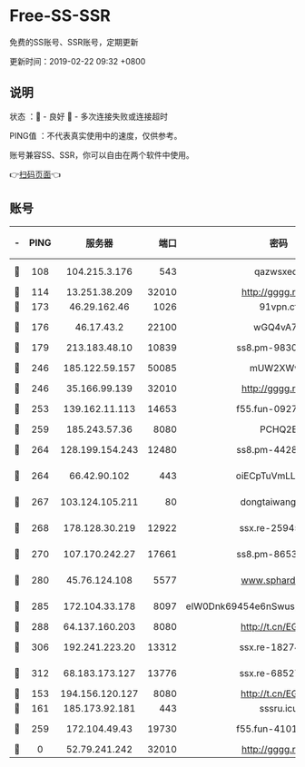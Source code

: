 # Free-SS-SSR

免费的SS账号、SSR账号，定期更新

更新时间：2019-02-22 09:32 +0800

## 说明

状态     ：🙂 - 良好 🙁 - 多次连接失败或连接超时

PING值   ：不代表真实使用中的速度，仅供参考。

账号兼容SS、SSR，你可以自由在两个软件中使用。

👉[扫码页面](https://liesauer.github.io/free-ss-ssr.github.io/)👈

## 账号

|-|PING|服务器|端口|密码|加密方式|区域|
|:----:|:----:|:-----:|-----:|:----:|:----:|:----:|
|🙂|108|104.215.3.176|543|qazwsxedc|aes-256-gcm|JP|
|🙂|114|13.251.38.209|32010|http://gggg.rocks|chacha20|SG|
|🙂|173|46.29.162.46|1026|91vpn.cf|rc4-md5|RU|
|🙂|176|46.17.43.2|22100|wGQ4vA7D|aes-256-gcm|RU|
|🙂|179|213.183.48.10|10839|ss8.pm-98303059|rc4-md5|RU|
|🙂|246|185.122.59.157|50085|mUW2XWw8|aes-256-cfb|GB|
|🙂|246|35.166.99.139|32010|http://gggg.rocks|chacha20|US|
|🙂|253|139.162.11.113|14653|f55.fun-09274804|aes-256-cfb|SG|
|🙂|259|185.243.57.36|8080|PCHQ2E|rc4-md5|US|
|🙂|264|128.199.154.243|12480|ss8.pm-44282057|aes-256-cfb|SG|
|🙂|264|66.42.90.102|443|oiECpTuVmLLxk4Ts|aes-256-cfb|US|
|🙂|267|103.124.105.211|80|dongtaiwang.com|aes-256-cfb|US|
|🙂|268|178.128.30.219|12922|ssx.re-25945990|aes-256-cfb|SG|
|🙂|270|107.170.242.27|17661|ss8.pm-86538051|aes-256-cfb|US|
|🙂|280|45.76.124.108|5577|www.sphard.com|aes-256-cfb|AU|
|🙂|285|172.104.33.178|8097|eIW0Dnk69454e6nSwuspv9DmS201tQ0D|aes-256-cfb|SG|
|🙂|288|64.137.160.203|8080|http://t.cn/EGJIyrl|rc4-md5|CA|
|🙂|306|192.241.223.20|13312|ssx.re-18274414|aes-256-cfb|US|
|🙂|312|68.183.173.127|13776|ssx.re-68527006|aes-256-cfb|US|
|🙂|153|194.156.120.127|8080|http://t.cn/EGJIyrl|rc4-md5|RU|
|🙂|161|185.173.92.181|443|sssru.icu|rc4-md5|RU|
|🙂|259|172.104.49.43|19730|f55.fun-41013313|aes-256-cfb|SG|
|🙁|0|52.79.241.242|32010|http://gggg.rocks|chacha20|KR|

